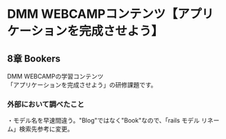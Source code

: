 # DMM WEBCAMPコンテンツ【アプリケーションを完成させよう】
## 8章 Bookers
DMM WEBCAMPの学習コンテンツ<br>
「アプリケーションを完成させよう」の研修課題です。

### 外部において調べたこと
・モデル名を早速間違う。"Blog"ではなく"Book"なので、「rails モデル リネーム」検索先参考に変更。
